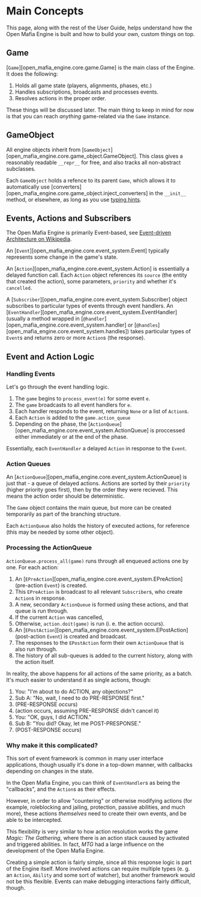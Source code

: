 # Main Concepts

This page, along with the rest of the User Guide, helps understand how the
Open Mafia Engine is built and how to build your own, custom things on top.

## Game

[`Game`][open_mafia_engine.core.game.Game] is the main class of the Engine.
It does the following:

1. Holds all game state (players, alignments, phases, etc.)
2. Handles subscriptions, broadcasts and processes events.
3. Resolves actions in the proper order.

These things will be discussed later. The main thing to keep in mind for now
is that you can reach *anything* game-related via the `Game` instance.

## GameObject

All engine objects inherit from [`GameObject`][open_mafia_engine.core.game_object.GameObject].
This class gives a reasonably readable `__repr__` for free, and also tracks
all non-abstract subclasses.

Each `GameObject` holds a refence to its parent `Game`, which allows it to
automatically use [converters][open_mafia_engine.core.game_object.inject_converters] in the `__init__` method,
or elsewhere, as long as you use [typing hints](https://docs.python.org/3/library/typing.html).

## Events, Actions and Subscribers

The Open Mafia Engine is primarily Event-based, see
[Event-driven Architecture on Wikipedia](https://en.wikipedia.org/wiki/Event-driven_architecture).

An [`Event`][open_mafia_engine.core.event_system.Event] typically represents some change in the game's state.

An [`Action`][open_mafia_engine.core.event_system.Action] is essentially a delayed function call.
Each `Action` object references its `source` (the entity that created the action),
some parameters, `priority` and whether it's `cancelled`.

A [`Subscriber`][open_mafia_engine.core.event_system.Subscriber]
object subscribes to particular types of events through event handlers.
An [`EventHandler`][open_mafia_engine.core.event_system.EventHandler]
(usually a method wrapped in [`@handler`][open_mafia_engine.core.event_system.handler]
or [`@handles`][open_mafia_engine.core.event_system.handles])
takes particular types of `Event`s and returns zero or more `Action`s (the response).

## Event and Action Logic

### Handling Events

Let's go through the event handling logic.

1. The `game` begins to `process_event(e)` for some event `e`.
2. The `game` broadcasts to all event handlers for `e`.
3. Each handler responds to the event, returning `None` or a list of `Action`s.
4. Each `Action` is added to the `game.action_queue`
5. Depending on the phase, the [`ActionQueue`][open_mafia_engine.core.event_system.ActionQueue]
   is proccessed either immediately or at the end of the phase.

Essentially, each `EventHandler` a delayed `Action` in response to the `Event`.

### Action Queues

An [`ActionQueue`][open_mafia_engine.core.event_system.ActionQueue]
is just that - a queue of delayed actions.
Actions are sorted by their `priority` (higher priority goes first), then by the
order they were recieved. This means the action order should be deterministic.

The `Game` object contains the main queue, but more can be created temporarily
as part of the branching structure.

Each `ActionQueue` also holds the history of executed actions, for reference
(this may be needed by some other object).

### Processing the ActionQueue

`ActionQueue.process_all(game)` runs through all enqueued actions one by one.
For each action:

1. An [`EPreAction`][open_mafia_engine.core.event_system.EPreAction] (pre-action `Event`) is created.
2. This `EPreAction` is broadcast to all relevant `Subscriber`s, who create `Action`s in response.
3. A new, secondary `ActionQueue` is formed using these actions, and that queue is run through.
4. If the current `Action` was cancelled,
5. Otherwise, `action.doit(game)` is run (i. e. the action occurs).
6. An [`EPostAction`][open_mafia_engine.core.event_system.EPostAction] (post-action `Event`) is created and broadcast.
7. The responses to the `EPostAction` form their own `ActionQueue` that is also run through.
8. The history of all sub-queues is added to the current history, along with the action itself.

In reality, the above happens for all actions of the same priority, as a batch.
It's much easier to understand it as single actions, though:

1. You: "I'm about to do ACTION, any objections?"
2. Sub A: "No, wait, I need to do PRE-RESPONSE first."
3. (PRE-RESPONSE occurs)
4. (action occurs, assuming PRE-RESPONSE didn't cancel it)
5. You: "OK, guys, I did ACTION."
6. Sub B: "You did? Okay, let me POST-PRESPONSE."
7. (POST-RESPONSE occurs)

### Why make it this complicated?

This sort of event framework is common in many user interface applications,
though usually it's done in a top-down manner, with callbacks depending on
changes in the state.

In the Open Mafia Engine, you can think of `EventHandler`s as being the "callbacks",
and the `Action`s as their effects.

However, in order to allow "countering" or otherwise modifying actions (for example,
roleblocking and jailing, protection, passive abilities, and much more), these
actions *themselves* need to create their own events, and be able to be intercepted.

This flexibility is very similar to how action resolution works the game
*Magic: The Gathering*, where there is an action stack caused by activated and
triggered abilities. In fact, *MTG* had a large influence on the development
of the Open Mafia Engine.

Creating a simple action is fairly simple, since all this response logic is part
of the Engine itself. More involved actions can require multiple types (e. g. an
`Action`, `Ability` and some sort of watcher), but another framework would not be
this flexible. Events can make debugging interactions fairly difficult, though.

